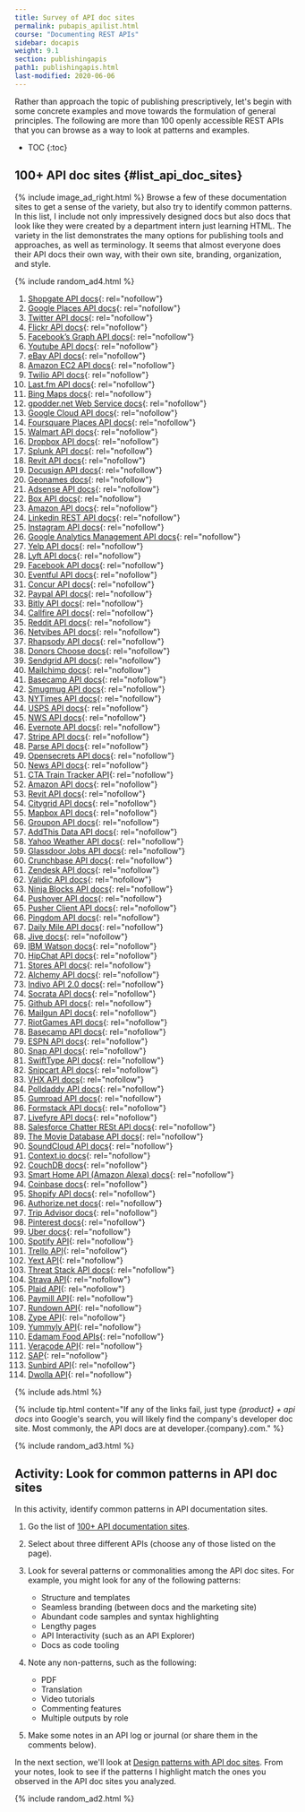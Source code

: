 ```yaml
---
title: Survey of API doc sites
permalink: pubapis_apilist.html
course: "Documenting REST APIs"
sidebar: docapis
weight: 9.1
section: publishingapis
path1: publishingapis.html
last-modified: 2020-06-06
---
```


Rather than approach the topic of publishing prescriptively, let's begin with some concrete examples and move towards the formulation of general principles. The following are more than 100 openly accessible REST APIs that you can browse as a way to look at patterns and examples.

* TOC
{:toc}

## 100+ API doc sites {#list_api_doc_sites}

{% include image_ad_right.html %} Browse a few of these documentation sites to get a sense of the variety, but also try to identify common patterns. In this list, I include not only impressively designed docs but also docs that look like they were created by a department intern just learning HTML. The variety in the list demonstrates the many options for publishing tools and approaches, as well as terminology. It seems that almost everyone does their API docs their own way, with their own site, branding, organization, and style.

{% include random_ad4.html %}

1.  [Shopgate API docs](https://developer.shopgate.com/){: rel="nofollow"}
2.  [Google Places API docs](https://developers.google.com/maps/documentation/places/web-service/overview){: rel="nofollow"}
3.  [Twitter API docs](https://dev.twitter.com/rest/public){: rel="nofollow"}
4.  [Flickr API docs](https://www.flickr.com/services/api/){: rel="nofollow"}
5.  [Facebook’s Graph API docs](https://developers.facebook.com/docs/graph-api/overview){: rel="nofollow"}
6.  [Youtube API docs](https://developers.google.com/youtube/v3/){: rel="nofollow"}
7.  [eBay API docs](https://go.developer.ebay.com/api-documentation){: rel="nofollow"}
8.  [Amazon EC2 API docs](http://docs.aws.amazon.com/AWSEC2/latest/APIReference/Welcome.html){: rel="nofollow"}
9.  [Twilio API docs](https://www.twilio.com/docs/api){: rel="nofollow"}
10.  [Last.fm API docs](https://www.last.fm/api){: rel="nofollow"}
11.  [Bing Maps docs](https://www.microsoft.com/en-us/maps/documentation){: rel="nofollow"}
12.  [gpodder.net Web Service docs](http://gpoddernet.readthedocs.io/en/latest/api/){: rel="nofollow"}
13.  [Google Cloud API docs](https://cloud.google.com/appengine/docs){: rel="nofollow"}
14.  [Foursquare Places API docs](https://developer.foursquare.com/places-api){: rel="nofollow"}
15.  [Walmart API docs](https://developer.walmartlabs.com/){: rel="nofollow"}
16.  [Dropbox API docs](https://www.dropbox.com/developers/documentation){: rel="nofollow"}
17.  [Splunk API docs](http://dev.splunk.com/restapi){: rel="nofollow"}
18.  [Revit API docs](http://www.revitapidocs.com/){: rel="nofollow"}
19.  [Docusign API docs](https://www.docusign.com/developer-center/documentation){: rel="nofollow"}
20.  [Geonames docs](http://www.geonames.org/export/web-services.html){: rel="nofollow"}
21.  [Adsense API docs](https://developers.google.com/adsense/management/){: rel="nofollow"}
22.  [Box API docs](https://developer.box.com/){: rel="nofollow"}
23.  [Amazon API docs](http://docs.aws.amazon.com/AWSEC2/latest/APIReference/Welcome.html){: rel="nofollow"}
24.  [Linkedin REST API docs](https://docs.microsoft.com/en-us/linkedin/){: rel="nofollow"}
25.  [Instagram API docs](https://instagram.com/developer/){: rel="nofollow"}
26.  [Google Analytics Management API docs](https://developers.google.com/analytics/devguides/config/){: rel="nofollow"}
27.  [Yelp API docs](https://www.yelp.com/developers/documentation){: rel="nofollow"}
28.  [Lyft API docs](https://developer.lyft.com/docs/overview){: rel="nofollow"}
29.  [Facebook API docs](https://developers.facebook.com/docs/graph-api){: rel="nofollow"}
30.  [Eventful API docs](http://api.eventful.com/docs){: rel="nofollow"}
31.  [Concur API docs](https://developer.concur.com/docs-and-resources/documentation){: rel="nofollow"}
32.  [Paypal API docs](https://developer.paypal.com/docs/api/){: rel="nofollow"}
33.  [Bitly API docs](http://dev.bitly.com/){: rel="nofollow"}
34.  [Callfire API docs](https://developers.callfire.com/docs.html){: rel="nofollow"}
35.  [Reddit API docs](http://www.reddit.com/dev/api){: rel="nofollow"}
36.  [Netvibes API docs](https://uwa.netvibes.com/docs/Uwa/html/index.html){: rel="nofollow"}
37.  [Rhapsody API docs](https://developer.rhapsody.com/){: rel="nofollow"}
38.  [Donors Choose docs](http://data.donorschoose.org/docs/overview/){: rel="nofollow"}
39.  [Sendgrid API docs](https://docs.sendgrid.com/){: rel="nofollow"}
40.  [Mailchimp docs](http://kb.mailchimp.com/api/){: rel="nofollow"}
41.  [Basecamp API docs](https://github.com/basecamp/bcx-api/){: rel="nofollow"}
42.  [Smugmug API docs](https://smugmug.atlassian.net/wiki/display/API/Home){: rel="nofollow"}
43.  [NYTimes API docs](http://developer.nytimes.com/docs/read/article_search_api_v2){: rel="nofollow"}
44.  [USPS API docs](https://www.usps.com/business/web-tools-apis/track-and-confirm-api.htm){: rel="nofollow"}
45.  [NWS API docs](http://www.nws.noaa.gov/mdl/survey/pgb_survey/dev/rest.php){: rel="nofollow"}
46.  [Evernote API docs](https://dev.evernote.com/doc/){: rel="nofollow"}
47.  [Stripe API docs](https://stripe.com/docs/api){: rel="nofollow"}
48.  [Parse API docs](http://docs.parseplatform.org/rest/guide/){: rel="nofollow"}
49.  [Opensecrets API docs](https://www.opensecrets.org/resources/create/apis.php){: rel="nofollow"}
50.  [News API docs](https://newsapi.org/docs){: rel="nofollow"}
51.  [CTA Train Tracker API](http://www.transitchicago.com/developers/ttdocs/default.aspx){: rel="nofollow"}
52.  [Amazon API docs](http://docs.aws.amazon.com/AlexaWebInfoService/latest/){: rel="nofollow"}
53.  [Revit API docs](https://docs.synapsepay.com/){: rel="nofollow"}
54.  [Citygrid API docs](http://docs.citygridmedia.com/display/citygridv2/CityGrid+APIs){: rel="nofollow"}
55.  [Mapbox API docs](https://www.mapbox.com/developers/api/){: rel="nofollow"}
56.  [Groupon API docs](http://partner-api.groupon.com/help/){: rel="nofollow"}
57.  [AddThis Data API docs](http://www.addthis.com/academy/addthis-data-api/){: rel="nofollow"}
58.  [Yahoo Weather API docs](https://developer.yahoo.com/weather/){: rel="nofollow"}
59.  [Glassdoor Jobs API docs](https://www.glassdoor.com/developer/jobsApiActions.htm){: rel="nofollow"}
60.  [Crunchbase API docs](http://data.crunchbase.com/){: rel="nofollow"}
61.  [Zendesk API docs](https://developer.zendesk.com/documentation/){: rel="nofollow"}
62.  [Validic API docs](https://docs.validic.com/){: rel="nofollow"}
63.  [Ninja Blocks API docs](http://docs.ninja.is/rest/user.html){: rel="nofollow"}
64.  [Pushover API docs](https://pushover.net/api){: rel="nofollow"}
65.  [Pusher Client API docs](https://pusher.com/docs/client_api_guide){: rel="nofollow"}
66.  [Pingdom API docs](https://www.pingdom.com/resources/api){: rel="nofollow"}
67.  [Daily Mile API docs](https://www.dailymile.com/api/documentation){: rel="nofollow"}
68.  [Jive docs](https://developers.jivesoftware.com/api/v3/cloud/rest/){: rel="nofollow"}
69.  [IBM Watson docs](http://www.ibm.com/smarterplanet/us/en/ibmwatson/developercloud/apis/){: rel="nofollow"}
70.  [HipChat API docs](https://www.hipchat.com/docs/apiv2){: rel="nofollow"}
71.  [Stores API docs](https://developer.bigcommerce.com/api/){: rel="nofollow"}
72.  [Alchemy API docs](https://www.ibm.com/watson/alchemy-api.html){: rel="nofollow"}
73.  [Indivo API 2.0 docs](http://docs.indivohealth.org/en/2.0/api.html){: rel="nofollow"}
74.  [Socrata API docs](http://dev.socrata.com/){: rel="nofollow"}
75.  [Github API docs](https://developer.github.com/v3/){: rel="nofollow"}
76.  [Mailgun API docs](https://documentation.mailgun.com/en/latest/index.html){: rel="nofollow"}
77.  [RiotGames API docs](https://developer.riotgames.com/api-methods/){: rel="nofollow"}
78.  [Basecamp API docs](https://github.com/basecamp/bcx-api){: rel="nofollow"}
79.  [ESPN API docs](http://www.espn.com/apis/devcenter/docs/){: rel="nofollow"}
80.  [Snap API docs](https://github.com/mgp25/SC-API/wiki/Snap-API-Documentation){: rel="nofollow"}
81.  [SwiftType API docs](https://swiftype.com/documentation/){: rel="nofollow"}
82.  [Snipcart API docs](http://docs.snipcart.com/api-reference/introduction){: rel="nofollow"}
83.  [VHX API docs](http://dev.vhx.tv/docs/api/){: rel="nofollow"}
84.  [Polldaddy API docs](http://support.polldaddy.com/api/){: rel="nofollow"}
85.  [Gumroad API docs](https://gumroad.com/api){: rel="nofollow"}
86.  [Formstack API docs](http://developers.formstack.com/){: rel="nofollow"}
87.  [Livefyre API docs](http://answers.livefyre.com/developers/api-reference/){: rel="nofollow"}
88.  [Salesforce Chatter RESt API docs](https://developer.salesforce.com/docs/atlas.en-us.chatterapi.meta/chatterapi/){: rel="nofollow"}
89.  [The Movie Database API docs](https://developers.themoviedb.org/3/getting-started){: rel="nofollow"}
90.  [SoundCloud API docs](https://developers.soundcloud.com/docs){: rel="nofollow"}
91.  [Context.io docs](https://docs.context.io/#getting-started){: rel="nofollow"}
92.  [CouchDB docs](http://docs.couchdb.org){: rel="nofollow"}
93.  [Smart Home API (Amazon Alexa) docs](https://developer.amazon.com/docs/device-apis/alexa-interface.html){: rel="nofollow"}
94.  [Coinbase docs](https://developers.coinbase.com/api/v2){: rel="nofollow"}
95.  [Shopify API docs](https://help.shopify.com/api/reference){: rel="nofollow"}
96.  [Authorize.net docs](http://developer.authorize.net/api/reference/index.html){: rel="nofollow"}
97.  [Trip Advisor docs](https://developer-tripadvisor.com/content-api/documentation/){: rel="nofollow"}
98.  [Pinterest docs](https://developers.pinterest.com/docs/getting-started/introduction/){: rel="nofollow"}
99.  [Uber docs](https://developer.uber.com/docs/){: rel="nofollow"}
100.  [Spotify API](https://developer.spotify.com/web-api/){: rel="nofollow"}
101.  [Trello API](https://developers.trello.com/){: rel="nofollow"}
102.  [Yext API](http://developer.yext.com/docs/){: rel="nofollow"}
103.  [Threat Stack API docs](https://apidocs.threatstack.com/v2/){: rel="nofollow"}
104.  [Strava API](https://developers.strava.com/){: rel="nofollow"}
105.  [Plaid API](https://plaid.com/docs/){: rel="nofollow"}
106.  [Paymill API](https://developers.paymill.com/API/index){: rel="nofollow"}
107.  [Rundown API](https://rapidapi.com/therundown/api/therundown?endpoint=5ace93eae4b04378c0ca27ba){: rel="nofollow"}
108.  [Zype API](https://docs.zype.com/reference){: rel="nofollow"}
109.  [Yummyly API](https://developer.yummly.com/){: rel="nofollow"}
110.  [Edamam Food APIs](https://developer.edamam.com/){: rel="nofollow"}
111.  [Veracode API](https://help.veracode.com/reader/LMv_dtSHyb7iIxAQznC~9w/HmF8Z4cz70Rb2y1p39tWDw){: rel="nofollow"}
112.  [SAP](https://help.sap.com/viewer/58f583a7643e48cf944cf554eb961f5b/4.2/en-US){: rel="nofollow"}
113.  [Sunbird API](http://docs.sunbird.org/latest/apis/){: rel="nofollow"}
114.  [Dwolla API](https://docs.dwolla.com/#introduction){: rel="nofollow"}


{% include ads.html %}

{% include tip.html content="If any of the links fail, just type <i>{product} + api docs</i> into Google's search, you will likely find the company's developer doc site. Most commonly, the API docs are at developer.{company}.com." %}

{% include random_ad3.html %}

## <i class="fa fa-user-circle"></i> Activity: Look for common patterns in API doc sites

In this activity, identify common patterns in API documentation sites.

1.  Go the list of [100+ API documentation sites]({{site.rooturl}}pubapis_apilist.html#list_api_doc_sites).
2.  Select about three different APIs (choose any of those listed on the page).
3.  Look for several patterns or commonalities among the API doc sites. For example, you might look for any of the following patterns:

    * Structure and templates
    * Seamless branding (between docs and the marketing site)
    * Abundant code samples and syntax highlighting
    * Lengthy pages
    * API Interactivity (such as an API Explorer)
    * Docs as code tooling

4.  Note any non-patterns, such as the following:

    * PDF
    * Translation
    * Video tutorials
    * Commenting features
    * Multiple outputs by role

5.  Make some notes in an API log or journal (or share them in the comments below).

In the next section, we'll look at [Design patterns with API doc sites]({{site.rooturl}}pubapis_design_patterns.html). From your notes, look to see if the patterns I highlight match the ones you observed in the API doc sites you analyzed.

{% include random_ad2.html %}
